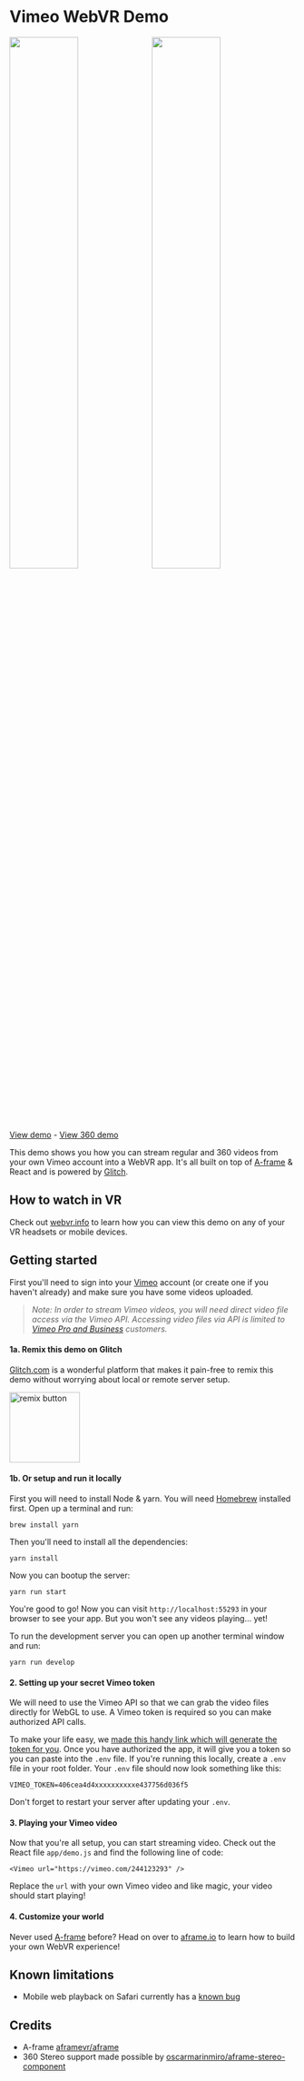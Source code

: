 # Vimeo WebVR Demo

<img src="images/demo.gif" width="49%" /> <img src="images/360-demo.gif" width="49%" />

[View demo](https://vimeo-webvr-demo.glitch.me/) - [View 360 demo](https://vimeo-webvr-360demo.glitch.me/)

This demo shows you how you can stream regular and 360 videos from your own Vimeo account into a WebVR app. It's all built on top of [A-frame](https://aframe.io) & React and is powered by [Glitch](https://glitch.com).

## How to watch in VR
Check out [webvr.info](https://webvr.info/) to learn how you can view this demo on any of your VR headsets or mobile devices.

## Getting started
First you'll need to sign into your [Vimeo](https://vimeo.com) account (or create one if you haven't already) and make sure you have some videos uploaded.
> _Note: In order to stream Vimeo videos, you will need direct video file access via the Vimeo API. Accessing video files via API is limited to [Vimeo Pro and Business](https://vimeo.com/upgrade) customers._

#### 1a. Remix this demo on Glitch
[Glitch.com](https://glitch.com) is a wonderful platform that makes it pain-free to remix this demo without worrying about local or remote server setup.

<a href="https://glitch.com/edit/#!/remix/vimeo-webvr-demo">
  <img src="https://cdn.glitch.com/2bdfb3f8-05ef-4035-a06e-2043962a3a13%2Fremix-button.svg?1504724691606" alt="remix button" aria-label="remix" width="124">
</a>

#### 1b. Or setup and run it locally
First you will need to install Node & yarn. You will need [Homebrew](https://brew.sh/) installed first. Open up a terminal and run:

```
brew install yarn
```

Then you'll need to install all the dependencies:
```
yarn install
```

Now you can bootup the server:
```
yarn run start
```

You're good to go! Now you can visit `http://localhost:55293` in your browser to see your app. But you won't see any videos playing... yet!

To run the development server you can open up another terminal window and run:
```
yarn run develop
```

#### 2. Setting up your secret Vimeo token
We will need to use the Vimeo API so that we can grab the video files directly for WebGL to use. A Vimeo token is required so you can make authorized API calls.

To make your life easy, we [made this handy link which will generate the token for you](https://vimeo-authy.herokuapp.com/auth/vimeo/webgl). Once you have authorized the app, it will give you a token so you can paste into the `.env` file. If you're running this locally, create a `.env` file in your root folder. Your `.env` file should now look something like this:
```
VIMEO_TOKEN=406cea4d4xxxxxxxxxxe437756d036f5
```

Don't forget to restart your server after updating your `.env`.

#### 3. Playing your Vimeo video
Now that you're all setup, you can start streaming video. Check out the React file `app/demo.js` and find the following line of code:

```
<Vimeo url="https://vimeo.com/244123293" />
```

Replace the `url` with your own Vimeo video and like magic, your video should start playing!

#### 4. Customize your world
Never used [A-frame](https://aframe.io/) before? Head on over to [aframe.io](https://aframe.io/) to learn how to build your own WebVR experience!


## Known limitations
* Mobile web playback on Safari currently has a [known bug](https://bugs.webkit.org/show_bug.cgi?id=179417)


## Credits
* A-frame [aframevr/aframe](https://github.com/aframevr/aframe)
* 360 Stereo support made possible by [oscarmarinmiro/aframe-stereo-component](https://github.com/oscarmarinmiro/aframe-stereo-component)
